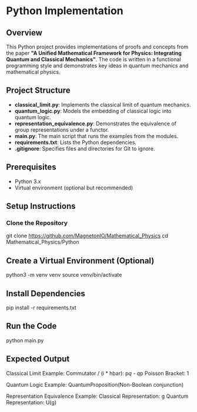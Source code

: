 # Python Implementation

## Overview

This Python project provides implementations of proofs and concepts from the paper **"A Unified Mathematical Framework for Physics: Integrating Quantum and Classical Mechanics"**. The code is written in a functional programming style and demonstrates key ideas in quantum mechanics and mathematical physics.

## Project Structure

- **classical_limit.py**: Implements the classical limit of quantum mechanics.
- **quantum_logic.py**: Models the embedding of classical logic into quantum logic.
- **representation_equivalence.py**: Demonstrates the equivalence of group representations under a functor.
- **main.py**: The main script that runs the examples from the modules.
- **requirements.txt**: Lists the Python dependencies.
- **.gitignore**: Specifies files and directories for Git to ignore.

## Prerequisites

- Python 3.x
- Virtual environment (optional but recommended)

## Setup Instructions

### Clone the Repository

git clone https://github.com/MagnetonIO/Mathematical_Physics
cd Mathematical_Physics/Python

## Create a Virtual Environment (Optional)
python3 -m venv venv
source venv/bin/activate

## Install Dependencies

pip install -r requirements.txt

## Run the Code

python main.py

## Expected Output

Classical Limit Example:
Commutator / (i * hbar): p*q - q*p
Poisson Bracket: 1

Quantum Logic Example:
QuantumProposition(Non-Boolean conjunction)

Representation Equivalence Example:
Classical Representation: g
Quantum Representation: U(g)


